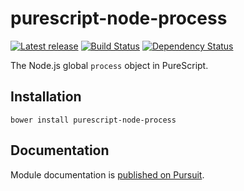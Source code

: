 # purescript-node-process

[![Latest release](http://img.shields.io/bower/v/purescript-node-process.svg)](https://github.com/purescript/purescript-node-process/releases)
[![Build Status](https://travis-ci.org/purescript/purescript-node-process.svg?branch=master)](https://travis-ci.org/purescript/purescript-node-process)
[![Dependency Status](https://www.versioneye.com/user/projects/579e4539aa78d500469f9e72/badge.svg?style=flat)](https://www.versioneye.com/user/projects/579e4539aa78d500469f9e72)

The Node.js global `process` object in PureScript.

## Installation

```
bower install purescript-node-process
```

## Documentation

Module documentation is [published on Pursuit](http://pursuit.purescript.org/packages/purescript-node-process).
